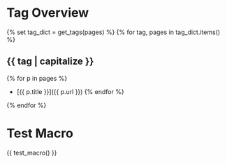 # Tag Overview

{% set tag_dict = get_tags(pages) %}
{% for tag, pages in tag_dict.items() %}
## {{ tag | capitalize }}

{% for p in pages %}
- [{{ p.title }}]({{ p.url }})
{% endfor %}

{% endfor %}

# Test Macro

{{ test_macro() }}
